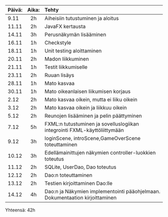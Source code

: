 | Päivä:  | Aika: |   Tehty           |
| :---    | :---: |    :---           |
|  9.11   |  2h   | Aiheisiin tutustuminen ja aloitus           |
| 11.11   |  2h   | JavaFX kertausta                   |
| 14.11   |  3h   | Perusnäkymän lisääminen                  |
| 16.11   |  1h   | Checkstyle                  |
| 18.11   |  1h   | Unit testing aloittaminen                  |
| 20.11   |  2h   | Madon liikkuminen        |
| 21.11   |  1h   | Testit liikkumiselle        |
| 23.11   |  2h   | Ruuan lisäys          |
| 28.11   |  1h   | Mato kasvaa                  |
| 30.11   |  1h   | Mato oikeanlaisen liikumisen korjaus                  |
|  2.12   |  2h   | Mato kasvaa oikein, mutta ei liiku oikein                  |
|  3.12   |  2h   | Mato kasvaa oikein ja liikkuu oikein                 |
|  5.12   |  2h   | Reunojen lisääminen ja pelin päättyminen                |
|  7.12   |  5h   | FXML:n tutustuminen ja sovelluslogiikan integrointi FXML-käyttöliittymään                |
|  9.12   |  3h   |loginScene, introScene,GameOverScene toteuttaminen|
|  10.12  |  3h   |Edellämainittujen näkymien controller-luokkien toteutus|
|  11.12  |  2h   |SQLite, UserDao, Dao toteutus|
|  12.12  |  2h   |Dao:n toteuttaminen |
|  13.12  |  2h   |Testien kirjoittaminen Dao:lle|
|  14.12  |  4h   |Dao:n ja Näkymien implementointi pääohjelmaan. Dokumentaation kirjoittaminen|

Yhteensä: 42h  




